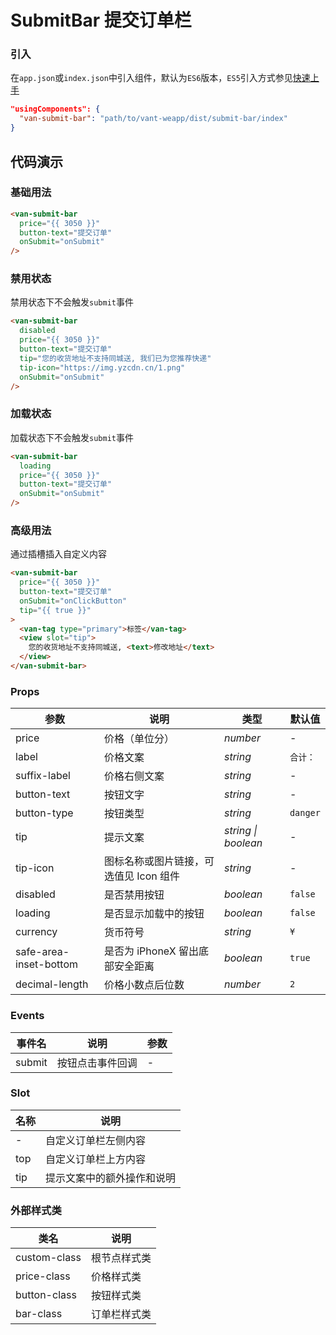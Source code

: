 # SubmitBar 提交订单栏

### 引入
在`app.json`或`index.json`中引入组件，默认为`ES6`版本，`ES5`引入方式参见[快速上手](#/quickstart)

```json
"usingComponents": {
  "van-submit-bar": "path/to/vant-weapp/dist/submit-bar/index"
}
```

## 代码演示

### 基础用法

```html
<van-submit-bar
  price="{{ 3050 }}"
  button-text="提交订单"
  onSubmit="onSubmit"
/>
```

### 禁用状态
禁用状态下不会触发`submit`事件

```html
<van-submit-bar
  disabled
  price="{{ 3050 }}"
  button-text="提交订单"
  tip="您的收货地址不支持同城送, 我们已为您推荐快递"
  tip-icon="https://img.yzcdn.cn/1.png"
  onSubmit="onSubmit"
/>
```

### 加载状态
加载状态下不会触发`submit`事件

```html
<van-submit-bar
  loading
  price="{{ 3050 }}"
  button-text="提交订单"
  onSubmit="onSubmit"
/>
```

### 高级用法
通过插槽插入自定义内容

```html
<van-submit-bar
  price="{{ 3050 }}"
  button-text="提交订单"
  onSubmit="onClickButton"
  tip="{{ true }}"
>
  <van-tag type="primary">标签</van-tag>
  <view slot="tip">
    您的收货地址不支持同城送, <text>修改地址</text>
  </view>
</van-submit-bar>
```

### Props

| 参数 | 说明 | 类型 | 默认值 |
|-----------|-----------|-----------|-------------|
| price | 价格（单位分） | *number* | - |
| label | 价格文案 | *string* | `合计：` |
| suffix-label | 价格右侧文案 | *string* | - |
| button-text | 按钮文字 | *string* | - |
| button-type | 按钮类型 |  *string* | `danger` |
| tip | 提示文案 | *string \| boolean* | - |
| tip-icon | 图标名称或图片链接，可选值见 Icon 组件 | *string* | - |
| disabled | 是否禁用按钮 | *boolean* | `false` |
| loading | 是否显示加载中的按钮 | *boolean* | `false` |
| currency | 货币符号 | *string* | `¥` |
| safe-area-inset-bottom | 是否为 iPhoneX 留出底部安全距离 | *boolean* | `true` |
| decimal-length | 价格小数点后位数 | *number* | `2` |

### Events

| 事件名 | 说明 | 参数 |
|-----------|-----------|-----------|
| submit | 按钮点击事件回调 | - |

### Slot

| 名称 | 说明 |
|-----------|-----------|
| - | 自定义订单栏左侧内容 |
| top | 自定义订单栏上方内容 |
| tip | 提示文案中的额外操作和说明 |

### 外部样式类

| 类名 | 说明 |
|-----------|-----------|
| custom-class | 根节点样式类 |
| price-class | 价格样式类 |
| button-class | 按钮样式类 |
| bar-class | 订单栏样式类 |
